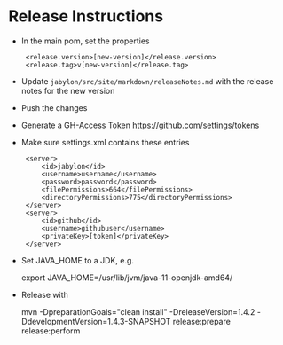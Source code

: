 # Release Instructions

 * In the main pom, set the properties

    	<release.version>[new-version]</release.version>
		<release.tag>v[new-version]</release.tag>
		
 * Update `jabylon/src/site/markdown/releaseNotes.md` with the release notes for the new version
 * Push the changes
 * Generate a GH-Access Token https://github.com/settings/tokens
 * Make sure settings.xml contains these entries

		<server>
			<id>jabylon</id>
			<username>username</username>
			<password>password</password>
			<filePermissions>664</filePermissions>
			<directoryPermissions>775</directoryPermissions>
		</server>
		<server>
			<id>github</id>
			<username>githubuser</username>
			<privateKey>[token]</privateKey>
		</server>
		
 * Set JAVA_HOME to a JDK, e.g.
  
    export JAVA_HOME=/usr/lib/jvm/java-11-openjdk-amd64/
  		
 + Release with
   
    mvn -DpreparationGoals="clean install" -DreleaseVersion=1.4.2 -DdevelopmentVersion=1.4.3-SNAPSHOT release:prepare release:perform
    		

